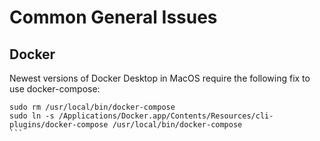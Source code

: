 # Common General Issues

## Docker

Newest versions of Docker Desktop in MacOS require the following fix to use docker-compose:

````
sudo rm /usr/local/bin/docker-compose
sudo ln -s /Applications/Docker.app/Contents/Resources/cli-plugins/docker-compose /usr/local/bin/docker-compose
```

